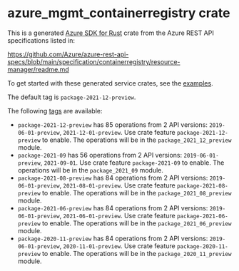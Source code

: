 # azure_mgmt_containerregistry crate

This is a generated [Azure SDK for Rust](https://github.com/Azure/azure-sdk-for-rust) crate from the Azure REST API specifications listed in:

https://github.com/Azure/azure-rest-api-specs/blob/main/specification/containerregistry/resource-manager/readme.md

To get started with these generated service crates, see the [examples](https://github.com/Azure/azure-sdk-for-rust/blob/main/services/README.md#examples).

The default tag is `package-2021-12-preview`.

The following [tags](https://github.com/Azure/azure-sdk-for-rust/blob/main/services/tags.md) are available:

- `package-2021-12-preview` has 85 operations from 2 API versions: `2019-06-01-preview`, `2021-12-01-preview`. Use crate feature `package-2021-12-preview` to enable. The operations will be in the `package_2021_12_preview` module.
- `package-2021-09` has 56 operations from 2 API versions: `2019-06-01-preview`, `2021-09-01`. Use crate feature `package-2021-09` to enable. The operations will be in the `package_2021_09` module.
- `package-2021-08-preview` has 84 operations from 2 API versions: `2019-06-01-preview`, `2021-08-01-preview`. Use crate feature `package-2021-08-preview` to enable. The operations will be in the `package_2021_08_preview` module.
- `package-2021-06-preview` has 84 operations from 2 API versions: `2019-06-01-preview`, `2021-06-01-preview`. Use crate feature `package-2021-06-preview` to enable. The operations will be in the `package_2021_06_preview` module.
- `package-2020-11-preview` has 84 operations from 2 API versions: `2019-06-01-preview`, `2020-11-01-preview`. Use crate feature `package-2020-11-preview` to enable. The operations will be in the `package_2020_11_preview` module.